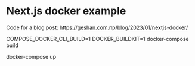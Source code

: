 # Next.js docker example

Code for a blog post: https://geshan.com.np/blog/2023/01/nextjs-docker/


COMPOSE_DOCKER_CLI_BUILD=1 DOCKER_BUILDKIT=1 docker-compose build

docker-compose up